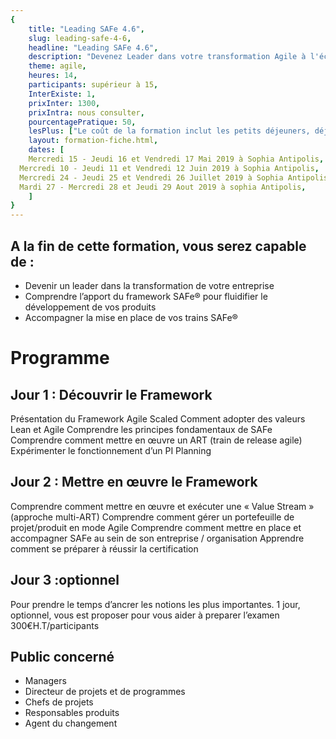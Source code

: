 ```yaml
---
{
	title: "Leading SAFe 4.6",
	slug: leading-safe-4-6, 
	headline: "Leading SAFe 4.6",
	description: "Devenez Leader dans votre transformation Agile à l'échelle",
	theme: agile,
	heures: 14,
	participants: supérieur à 15,
	InterExiste: 1,
	prixInter: 1300,
	prixIntra: nous consulter,
	pourcentagePratique: 50,
	lesPlus: ["Le coût de la formation inclut les petits déjeuners, déjeuners et le passage de l’examen de certification."],
	layout: formation-fiche.html, 
	dates: [
	Mercredi 15 - Jeudi 16 et Vendredi 17 Mai 2019 à Sophia Antipolis,
  Mercredi 10 - Jeudi 11 et Vendredi 12 Juin 2019 à Sophia Antipolis,
  Mercredi 24 - Jeudi 25 et Vendredi 26 Juillet 2019 à Sophia Antipolis,
  Mardi 27 - Mercredi 28 et Jeudi 29 Aout 2019 à sophia Antipolis,
	]
}
---
```


## A la fin de cette formation, vous serez capable de : ##
* Devenir un leader dans la transformation de votre entreprise
* Comprendre l’apport du framework SAFe® pour fluidifier le développement de vos produits
* Accompagner la mise en place de vos trains SAFe®

# Programme #

## Jour 1 : Découvrir le Framework ##

Présentation du Framework Agile Scaled
Comment adopter des valeurs Lean et Agile
Comprendre les principes fondamentaux de SAFe
Comprendre comment mettre en œuvre un ART (train de release agile)
Expérimenter le fonctionnement d’un PI Planning

## Jour 2 : Mettre en œuvre le Framework ##

Comprendre comment mettre en œuvre et exécuter une « Value Stream » (approche multi-ART)
Comprendre comment gérer un portefeuille de projet/produit en mode Agile
Comprendre comment mettre en place et accompagner SAFe au sein de son entreprise / organisation
Apprendre comment se préparer à réussir la certification

## Jour 3 :optionnel ##
Pour prendre le temps d’ancrer les notions les plus importantes.
1 jour, optionnel, vous est proposer pour vous aider à preparer l’examen
300€H.T/participants 


## Public concerné ##
* Managers
* Directeur de projets et de programmes
* Chefs de projets
* Responsables produits 
* Agent du changement




